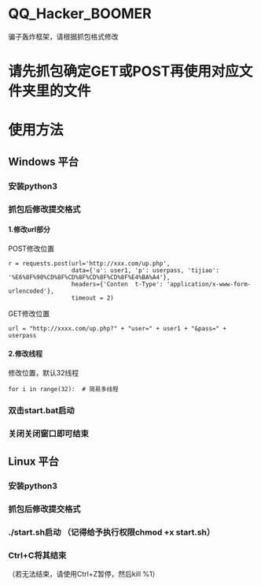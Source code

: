 # QQ_Hacker_BOOMER

骗子轰炸框架，请根据抓包格式修改

# 请先抓包确定GET或POST再使用对应文件夹里的文件

# 使用方法
## Windows 平台
### 安装python3
### 抓包后修改提交格式
#### 1.修改url部分
POST修改位置
```
r = requests.post(url='http://xxx.com/up.php',
                  data={'u': user1, 'p': userpass, 'tijiao': '%E6%8F%90%CD%8F%CD%8F%CD%8F%CD%8F%E4%BA%A4'},
                  headers={'Conten  t-Type': 'application/x-www-form-urlencoded'},
                  timeout = 2)
```
GET修改位置
```
url = "http://xxxx.com/up.php?" + "user=" + user1 + "&pass=" + userpass
```
#### 2.修改线程
修改位置，默认32线程
```
for i in range(32):  # 简易多线程
```
### 双击start.bat启动
### 关闭关闭窗口即可结束


## Linux 平台
### 安装python3
### 抓包后修改提交格式
### ./start.sh启动 （记得给予执行权限chmod +x start.sh）
### Ctrl+C将其结束
（若无法结束，请使用Ctrl+Z暂停，然后kill %1）
